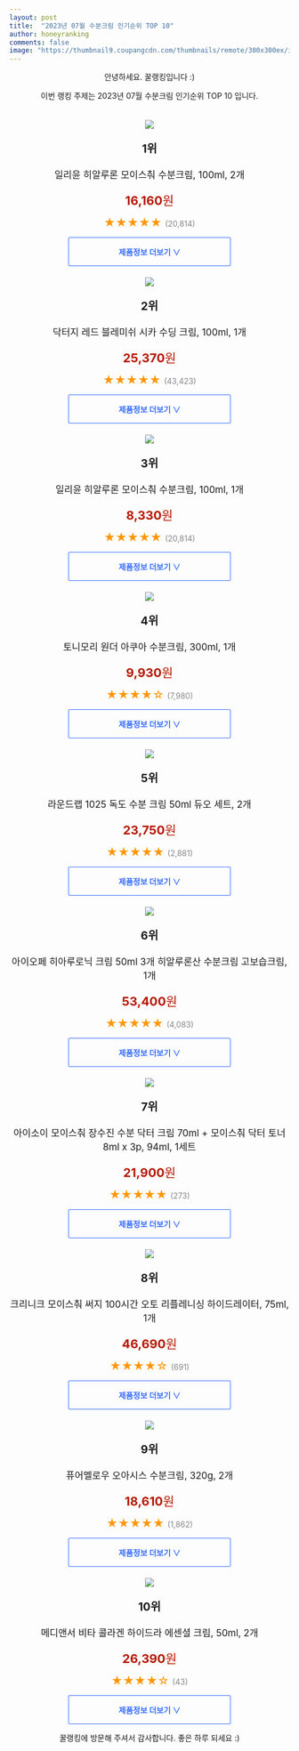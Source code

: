 ```yaml
---
layout: post
title:  "2023년 07월 수분크림 인기순위 TOP 10"
author: honeyranking
comments: false
image: "https://thumbnail9.coupangcdn.com/thumbnails/remote/300x300ex/image/retail/images/7874364272035815-abf52c67-c036-4732-97c1-5cb634bd290c.crdownload"
---
```

<p style="text-align: center;">안녕하세요. 꿀랭킹입니다 :)</p>
<p style="text-align: center;">이번 랭킹 주제는 2023년 07월 수분크림 인기순위 TOP 10 입니다.</p><center><img src="https://thumbnail9.coupangcdn.com/thumbnails/remote/300x300ex/image/retail/images/7874364272035815-abf52c67-c036-4732-97c1-5cb634bd290c.crdownload" style="margin-top:20px" /></center><p style="text-align: center; font-size: 20px"><b>1위</b></p><p style="text-align: center; font-size: 17px">일리윤 히알루론 모이스춰 수분크림, 100ml, 2개</p><p style="text-align: center;"><span style="color: #b61800; font-size: 22px;"><b>16,160</b>원</span></p><p style="text-align: center;"><span style="color: #ff9600; font-size: 20px;">★★★★★ </span><span style="color: #878787;">(20,814)</span></p><center><a href="https://link.coupang.com/a/2R7u1"><div style="font-size: 14px; display: inline-block; padding: 15px 90px; color: #346aff; border-radius: 2px; border: 1px solid #346aff; cursor: pointer;"><b>제품정보 더보기 &or;</b></div></a></center><center><img src="https://thumbnail7.coupangcdn.com/thumbnails/remote/300x300ex/image/retail/images/5885963659161255-1e6ecbba-d304-41ae-94e9-6d54220a10fb.png" style="margin-top:20px" /></center><p style="text-align: center; font-size: 20px"><b>2위</b></p><p style="text-align: center; font-size: 17px">닥터지 레드 블레미쉬 시카 수딩 크림, 100ml, 1개</p><p style="text-align: center;"><span style="color: #b61800; font-size: 22px;"><b>25,370</b>원</span></p><p style="text-align: center;"><span style="color: #ff9600; font-size: 20px;">★★★★★ </span><span style="color: #878787;">(43,423)</span></p><center><a href="https://link.coupang.com/a/2R7u3"><div style="font-size: 14px; display: inline-block; padding: 15px 90px; color: #346aff; border-radius: 2px; border: 1px solid #346aff; cursor: pointer;"><b>제품정보 더보기 &or;</b></div></a></center><center><img src="https://thumbnail10.coupangcdn.com/thumbnails/remote/300x300ex/image/retail/images/9508847276305564-ae3485c2-a561-4df9-87aa-607e4e49b0ae.jpg" style="margin-top:20px" /></center><p style="text-align: center; font-size: 20px"><b>3위</b></p><p style="text-align: center; font-size: 17px">일리윤 히알루론 모이스춰 수분크림, 100ml, 1개</p><p style="text-align: center;"><span style="color: #b61800; font-size: 22px;"><b>8,330</b>원</span></p><p style="text-align: center;"><span style="color: #ff9600; font-size: 20px;">★★★★★ </span><span style="color: #878787;">(20,814)</span></p><center><a href="https://link.coupang.com/a/2R7u4"><div style="font-size: 14px; display: inline-block; padding: 15px 90px; color: #346aff; border-radius: 2px; border: 1px solid #346aff; cursor: pointer;"><b>제품정보 더보기 &or;</b></div></a></center><center><img src="https://thumbnail8.coupangcdn.com/thumbnails/remote/300x300ex/image/retail/images/4351644722986344-47321f09-1caf-4070-bdae-51f3d4a26bb5.jpg" style="margin-top:20px" /></center><p style="text-align: center; font-size: 20px"><b>4위</b></p><p style="text-align: center; font-size: 17px">토니모리 원더 아쿠아 수분크림, 300ml, 1개</p><p style="text-align: center;"><span style="color: #b61800; font-size: 22px;"><b>9,930</b>원</span></p><p style="text-align: center;"><span style="color: #ff9600; font-size: 20px;">★★★★☆ </span><span style="color: #878787;">(7,980)</span></p><center><a href="https://link.coupang.com/a/2R7u5"><div style="font-size: 14px; display: inline-block; padding: 15px 90px; color: #346aff; border-radius: 2px; border: 1px solid #346aff; cursor: pointer;"><b>제품정보 더보기 &or;</b></div></a></center><center><img src="https://thumbnail10.coupangcdn.com/thumbnails/remote/300x300ex/image/retail/images/1680881370186204-48794b86-7dc1-4384-895f-beb6b2e5b470.jpg" style="margin-top:20px" /></center><p style="text-align: center; font-size: 20px"><b>5위</b></p><p style="text-align: center; font-size: 17px">라운드랩 1025 독도 수분 크림 50ml 듀오 세트, 2개</p><p style="text-align: center;"><span style="color: #b61800; font-size: 22px;"><b>23,750</b>원</span></p><p style="text-align: center;"><span style="color: #ff9600; font-size: 20px;">★★★★★ </span><span style="color: #878787;">(2,881)</span></p><center><a href="https://link.coupang.com/a/2R7u6"><div style="font-size: 14px; display: inline-block; padding: 15px 90px; color: #346aff; border-radius: 2px; border: 1px solid #346aff; cursor: pointer;"><b>제품정보 더보기 &or;</b></div></a></center><center><img src="https://thumbnail8.coupangcdn.com/thumbnails/remote/300x300ex/image/vendor_inventory/3e28/e16e17c2a4ea3824d80c07c1e6874dbb47b67ee6511a0d58899f70ca5777.png" style="margin-top:20px" /></center><p style="text-align: center; font-size: 20px"><b>6위</b></p><p style="text-align: center; font-size: 17px">아이오페 히아루로닉 크림 50ml 3개 히알루론산 수분크림 고보습크림, 1개</p><p style="text-align: center;"><span style="color: #b61800; font-size: 22px;"><b>53,400</b>원</span></p><p style="text-align: center;"><span style="color: #ff9600; font-size: 20px;">★★★★★ </span><span style="color: #878787;">(4,083)</span></p><center><a href="https://www.coupang.com/vp/products/67947045?itemId=18604758424&q=%EC%88%98%EB%B6%84%ED%81%AC%EB%A6%BC&sourceType=search&searchId=b409744a71c24d6eaeeab733c16fc497"><div style="font-size: 14px; display: inline-block; padding: 15px 90px; color: #346aff; border-radius: 2px; border: 1px solid #346aff; cursor: pointer;"><b>제품정보 더보기 &or;</b></div></a></center><center><img src="https://thumbnail6.coupangcdn.com/thumbnails/remote/300x300ex/image/retail/images/379126762742892-6200f793-b11d-47ce-8b15-329f0faf6b56.jpg" style="margin-top:20px" /></center><p style="text-align: center; font-size: 20px"><b>7위</b></p><p style="text-align: center; font-size: 17px">아이소이 모이스춰 장수진 수분 닥터 크림 70ml + 모이스춰 닥터 토너 8ml x 3p, 94ml, 1세트</p><p style="text-align: center;"><span style="color: #b61800; font-size: 22px;"><b>21,900</b>원</span></p><p style="text-align: center;"><span style="color: #ff9600; font-size: 20px;">★★★★★ </span><span style="color: #878787;">(273)</span></p><center><a href="https://link.coupang.com/a/2R7u8"><div style="font-size: 14px; display: inline-block; padding: 15px 90px; color: #346aff; border-radius: 2px; border: 1px solid #346aff; cursor: pointer;"><b>제품정보 더보기 &or;</b></div></a></center><center><img src="https://thumbnail6.coupangcdn.com/thumbnails/remote/300x300ex/image/retail/images/3924376467235692-7944f5ec-9c28-482b-90e2-5d5ec18e346a.jpg" style="margin-top:20px" /></center><p style="text-align: center; font-size: 20px"><b>8위</b></p><p style="text-align: center; font-size: 17px">크리니크 모이스춰 써지 100시간 오토 리플레니싱 하이드레이터, 75ml, 1개</p><p style="text-align: center;"><span style="color: #b61800; font-size: 22px;"><b>46,690</b>원</span></p><p style="text-align: center;"><span style="color: #ff9600; font-size: 20px;">★★★★☆ </span><span style="color: #878787;">(691)</span></p><center><a href="https://link.coupang.com/a/2R7vb"><div style="font-size: 14px; display: inline-block; padding: 15px 90px; color: #346aff; border-radius: 2px; border: 1px solid #346aff; cursor: pointer;"><b>제품정보 더보기 &or;</b></div></a></center><center><img src="https://thumbnail9.coupangcdn.com/thumbnails/remote/300x300ex/image/retail/images/171666249466396-b3690d44-78c9-46c1-976b-2d4ed3ca0101.jpg" style="margin-top:20px" /></center><p style="text-align: center; font-size: 20px"><b>9위</b></p><p style="text-align: center; font-size: 17px">퓨어멜로우 오아시스 수분크림, 320g, 2개</p><p style="text-align: center;"><span style="color: #b61800; font-size: 22px;"><b>18,610</b>원</span></p><p style="text-align: center;"><span style="color: #ff9600; font-size: 20px;">★★★★★ </span><span style="color: #878787;">(1,862)</span></p><center><a href="https://link.coupang.com/a/2R7vc"><div style="font-size: 14px; display: inline-block; padding: 15px 90px; color: #346aff; border-radius: 2px; border: 1px solid #346aff; cursor: pointer;"><b>제품정보 더보기 &or;</b></div></a></center><center><img src="https://thumbnail9.coupangcdn.com/thumbnails/remote/300x300ex/image/retail/images/8501500f-8101-4c25-9878-821e16fabd3d4124724371353960382.png" style="margin-top:20px" /></center><p style="text-align: center; font-size: 20px"><b>10위</b></p><p style="text-align: center; font-size: 17px">메디앤서 비타 콜라겐 하이드라 에센셜 크림, 50ml, 2개</p><p style="text-align: center;"><span style="color: #b61800; font-size: 22px;"><b>26,390</b>원</span></p><p style="text-align: center;"><span style="color: #ff9600; font-size: 20px;">★★★★☆ </span><span style="color: #878787;">(43)</span></p><center><a href="https://link.coupang.com/a/2R7ve"><div style="font-size: 14px; display: inline-block; padding: 15px 90px; color: #346aff; border-radius: 2px; border: 1px solid #346aff; cursor: pointer;"><b>제품정보 더보기 &or;</b></div></a></center><p style="text-align: center;">꿀랭킹에 방문해 주셔서 감사합니다. 좋은 하루 되세요 :)</p>